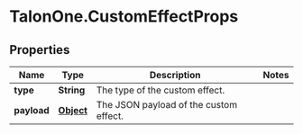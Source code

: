 # TalonOne.CustomEffectProps

## Properties

Name | Type | Description | Notes
------------ | ------------- | ------------- | -------------
**type** | **String** | The type of the custom effect. | 
**payload** | [**Object**](.md) | The JSON payload of the custom effect. | 


